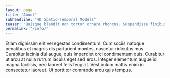 ```yaml
---
layout: page
title: "About"
subheadline: "4D Spatio-Temporal Models"
teaser: "Quisque blandit non tortor ornare rhoncus. Suspendisse finibus mollis cursus. Sed et tellus eget nulla tincidunt mollis vel in justo. Pellentesque vel eros ut leo venenatis tristique."
permalink: "/info/"
---
```

Etiam dignissim elit vel egestas condimentum. Cum sociis natoque penatibus et magnis dis parturient montes, nascetur ridiculus mus. Curabitur lacinia dui augue, quis imperdiet orci condimentum quis. Curabitur ut arcu at nulla rutrum iaculis eget sed eros. Integer elementum augue id magna facilisis, nec laoreet felis feugiat. Vestibulum mattis enim in consectetur laoreet. Ut porttitor commodo arcu quis tempus.